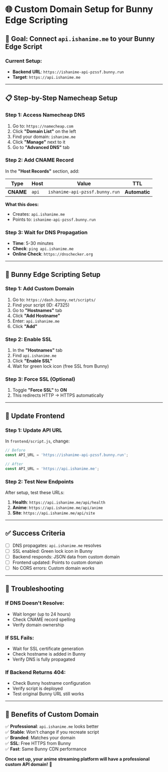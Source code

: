 # 🌐 Custom Domain Setup for Bunny Edge Scripting

## 🎯 **Goal**: Connect `api.ishanime.me` to your Bunny Edge Script

### Current Setup:
- **Backend URL**: `https://ishanime-api-pzssf.bunny.run`
- **Target**: `https://api.ishanime.me`

---

## 📋 **Step-by-Step Namecheap Setup**

### Step 1: Access Namecheap DNS
1. Go to: `https://namecheap.com`
2. Click **"Domain List"** on the left
3. Find your domain: `ishanime.me`
4. Click **"Manage"** next to it
5. Go to **"Advanced DNS"** tab

### Step 2: Add CNAME Record
In the **"Host Records"** section, add:

| Type | Host | Value | TTL |
|------|------|-------|-----|
| **CNAME** | `api` | `ishanime-api-pzssf.bunny.run` | **Automatic** |

**What this does:**
- Creates: `api.ishanime.me`
- Points to: `ishanime-api-pzssf.bunny.run`

### Step 3: Wait for DNS Propagation
- **Time**: 5-30 minutes
- **Check**: `ping api.ishanime.me`
- **Online Check**: `https://dnschecker.org`

---

## 🐰 **Bunny Edge Scripting Setup**

### Step 1: Add Custom Domain
1. Go to: `https://dash.bunny.net/scripts/`
2. Find your script (ID: 47325)
3. Go to **"Hostnames"** tab
4. Click **"Add Hostname"**
5. Enter: `api.ishanime.me`
6. Click **"Add"**

### Step 2: Enable SSL
1. In the **"Hostnames"** tab
2. Find `api.ishanime.me`
3. Click **"Enable SSL"**
4. Wait for green lock icon (free SSL from Bunny)

### Step 3: Force SSL (Optional)
1. Toggle **"Force SSL"** to **ON**
2. This redirects HTTP → HTTPS automatically

---

## 🔄 **Update Frontend**

### Step 1: Update API URL
In `frontend/script.js`, change:

```javascript
// Before
const API_URL = 'https://ishanime-api-pzssf.bunny.run';

// After
const API_URL = 'https://api.ishanime.me';
```

### Step 2: Test New Endpoints
After setup, test these URLs:

1. **Health**: `https://api.ishanime.me/api/health`
2. **Anime**: `https://api.ishanime.me/api/anime`
3. **Site**: `https://api.ishanime.me/api/site`

---

## ✅ **Success Criteria**

- [ ] DNS propagates: `api.ishanime.me` resolves
- [ ] SSL enabled: Green lock icon in Bunny
- [ ] Backend responds: JSON data from custom domain
- [ ] Frontend updated: Points to custom domain
- [ ] No CORS errors: Custom domain works

---

## 🚨 **Troubleshooting**

### If DNS Doesn't Resolve:
- Wait longer (up to 24 hours)
- Check CNAME record spelling
- Verify domain ownership

### If SSL Fails:
- Wait for SSL certificate generation
- Check hostname is added in Bunny
- Verify DNS is fully propagated

### If Backend Returns 404:
- Check Bunny hostname configuration
- Verify script is deployed
- Test original Bunny URL still works

---

## 🎌 **Benefits of Custom Domain**

✅ **Professional**: `api.ishanime.me` looks better  
✅ **Stable**: Won't change if you recreate script  
✅ **Branded**: Matches your domain  
✅ **SSL**: Free HTTPS from Bunny  
✅ **Fast**: Same Bunny CDN performance  

**Once set up, your anime streaming platform will have a professional custom API domain!** 🚀
